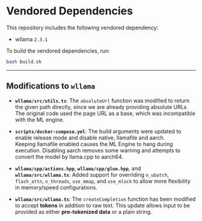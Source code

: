 # Vendored Dependencies

This repository includes the following vendored dependency:

- wllama `2.3.1`

To build the vendored dependencies, run:
```bash
bash build.sh
```

---

## Modifications to `wllama`

- **`wllama/src/utils.ts`**: The `absoluteUrl` function was modified to return the given path directly, since we are already providing absolute URLs. The original code used the page URL as a base, which was incompatible with the ML engine.

- **`scripts/docker-compose.yml`**: The build arguments were updated to enable release mode and disable native, llamafile and aarch.  
  Keeping llamafile enabled causes the ML Engine to hang during execution. Disabling aarch removes some warning and attempts to convert
  the model by llama.cpp to aarch64.

- **`wllama/cpp/actions.hpp`**, **`wllama/cpp/glue.hpp`**, and **`wllama/src/wllama.ts`**: Added support for overriding `n_ubatch`, `flash_attn`, `n_threads`, `use_mmap`, and `use_mlock` to allow more flexibility in memory/speed configurations.

- **`wllama/src/wllama.ts`**: The `createCompletion` function has been modified to accept **tokens** in addition to raw text. This update allows input to be provided as either **pre-tokenized data** or a plain string.
